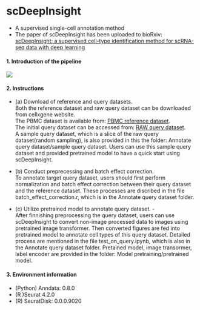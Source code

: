 # scDeepInsight
- A supervised single-cell annotation method
- The paper of scDeepInsight has been uploaded to bioRxiv: [scDeepInsight: a supervised cell-type identification method for scRNA-seq data with deep learning](https://www.biorxiv.org/content/10.1101/2023.03.09.531861v1)

#### 1. Introduction of the pipeline 
![](https://github.com/shangruJia/scDeepInsight/blob/main/figures/workflow.png)

#### 2. Instructions
- (a) Download of reference and query datasets. <br> Both the reference dataset and raw query dataset can be downloaded from cellxgene website. <br> The PBMC dataset is available from: [PBMC reference dataset](https://cellxgene.cziscience.com/collections/b0cf0afa-ec40-4d65-b570-ed4ceacc6813). <br> The initial query dataset can be accessed from: [RAW query dataset](https://cellxgene.cziscience.com/collections/b0cf0afa-ec40-4d65-b570-ed4ceacc6813). <br> A sample query dataset, which is a slice of the raw query dataset(random sampling), is also provided in this the folder: Annotate query dataset/sample query dataset. Users can use this sample query dataset and provided pretrained model to have a quick start using scDeepInsight.
  
- (b) Conduct preprecessing and batch effect correction.
<br> To annotate target query dataset, users should first perform normalization and batch effect correction between their query dataset and the reference dataset. These processes are discribed in the file batch_effect_correction.r, which is in the Annotate query dataset folder.

- (c) Utilize pretrained model to annotate query dataset. 
-<br> After finnishing preprocessing the query dataset, users can use scDeepInsight to convert non-image processed data to images using pretrained image transformer. Then converted figures are fed into pretrained model to annotate cell types of this query dataset. Detailed process are mentioned in the file test_on_query.ipynb, which is also in the Annotate query dataset folder. Pretained model, image transormer, label encoder are provided in the folder: Model pretraining/pretrained model.

#### 3. Environment information
- (Python) Anndata: 0.8.0
- (R )Seurat 4.2.0
- (R) SeuratDisk: 0.0.0.9020
